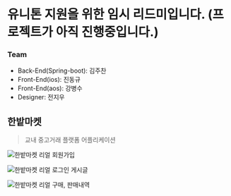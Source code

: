 # 유니톤 지원을 위한 임시 리드미입니다. (프로젝트가 아직 진행중입니다.)

### Team
- Back-End(Spring-boot): 김주찬
- Front-End(ios): 진동규
- Front-End(aos): 강병수
- Designer: 전지우

## 한밭마켓

> 교내 중고거래 플랫폼 어플리케이션




![한밭마켓 리얼 회원가입](https://github.com/Hanbat-Market/HB_MARKET-SERVER/assets/101490157/1f836cff-48e4-4c55-aa8d-2d30dc712e32)


![한밭마켓 리얼 로그인 게시글](https://github.com/Hanbat-Market/HB_MARKET-SERVER/assets/101490157/127eb0e3-6234-49d5-9ce5-c320b75eb7c5)


![한밭마켓 리얼 구매, 판매내역](https://github.com/Hanbat-Market/HB_MARKET-SERVER/assets/101490157/07e312e7-56dd-4a0d-8e09-80a795812eb1)
